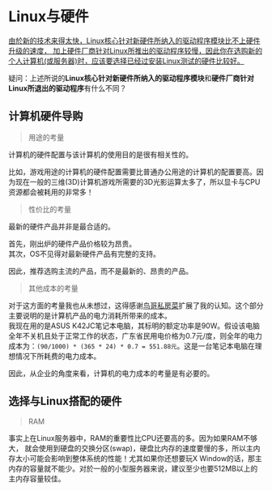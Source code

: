 # Linux与硬件
[由於新的技术来得太快，Linux核心针对新硬件所纳入的驱动程序模块比不上硬件升级的速度， 加上硬件厂商针对Linux所推出的驱动程序较慢，因此你在选购新的个人计算机(或服务器)时，应该要选择已经过安装Linux测试的硬件比较好。](http://vbird.dic.ksu.edu.tw/linux_basic/0130designlinux_1.php)

疑问：上述所说的**Linux核心针对新硬件所纳入的驱动程序模块**和**硬件厂商针对Linux所退出的驱动程序**有什么不同？

## 计算机硬件导购
> 用途的考量

计算机的硬件配置与该计算机的使用目的是很有相关性的。  

比如，游戏用途的计算机的硬件配置需要比普通办公用途的计算机的配置要高。因为现在一般的三维(3D)计算机游戏所需要的3D光影运算太多了，所以显卡与CPU资源都会被耗用的非常多！ 

> 性价比的考量

最新的硬件产品并非是最合适的。

首先，刚出炉的硬件产品价格较为昂贵。  
其次，OS不见得对最新硬件产品有完整的支持。

因此，推荐选购主流的产品，而不是最新的、昂贵的产品。

> 其他成本的考量

对于这方面的考量我也从未想过，这得感谢[鸟哥私房菜](http://vbird.dic.ksu.edu.tw/linux_basic/0130designlinux_1.php)扩展了我的认知。这个部分主要说明的是计算机产品的电力消耗所带来的成本。  
我现在用的是ASUS K42JC笔记本电脑，其标明的额定功率是90W。假设该电脑全年不关机且处于正常工作的状态，广东省民用电价格为0.7元/度，则全年的电力成本为：```(90/1000) * (365 * 24) * 0.7 = 551.88元```。这是一台笔记本电脑在理想情况下所耗费的电力成本。

因此，从企业的角度来看，计算机的电力成本的考量是有必要的。

## 选择与Linux搭配的硬件
> RAM 

事实上在Linux服务器中，RAM的重要性比CPU还要高的多。因为如果RAM不够大， 就会使用到硬盘的交换分区(swap)，硬盘比内存的速度要慢的多，所以主内存太小可能会影响到整体系统的性能！尤其如果你还想要玩X Window的话，那主内存的容量就不能少。对於一般的小型服务器来说，建议至少也要512MB以上的主内存容量较佳。